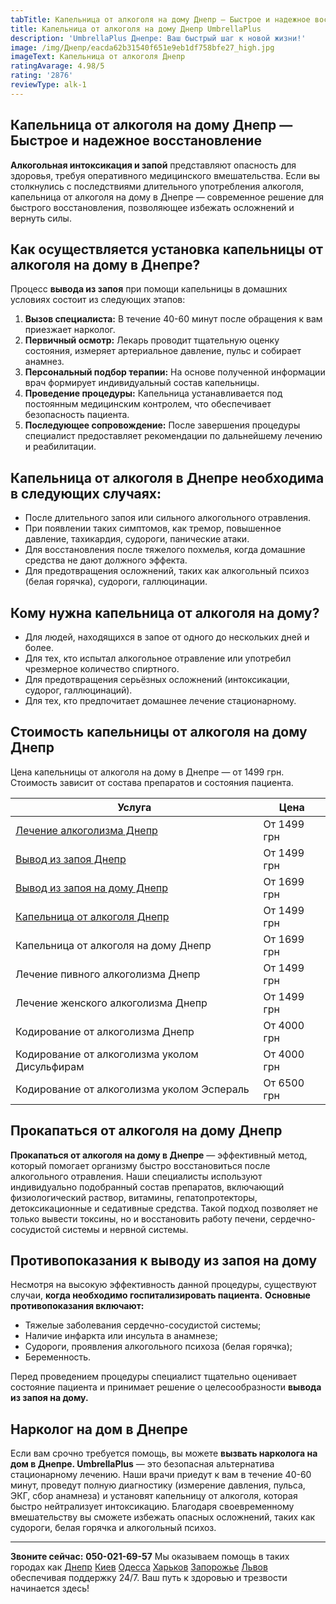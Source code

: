 ```yaml
---
tabTitle: Капельница от алкоголя на дому Днепр — Быстрое и надежное восстановление
title: Капельница от алкоголя на дому Днепр UmbrellaPlus
description: 'UmbrellaPlus Днепре: Ваш быстрый шаг к новой жизни!'
image: /img/Днепр/eacda62b31540f651e9eb1df758bfe27_high.jpg
imageText: Капельница от алкоголя Днепр
ratingAvarage: 4.98/5
rating: '2876'
reviewType: alk-1
---
```


## Капельница от алкоголя на дому Днепр — Быстрое и надежное восстановление

**Алкогольная интоксикация и запой** представляют опасность для здоровья, требуя оперативного медицинского вмешательства. Если вы столкнулись с последствиями длительного употребления алкоголя, капельница от алкоголя на дому в Днепре — современное решение для быстрого восстановления, позволяющее избежать осложнений и вернуть силы.

## Как осуществляется установка капельницы от алкоголя на дому в Днепре?

Процесс **вывода из запоя** при помощи капельницы в домашних условиях состоит из следующих этапов:

1. **Вызов специалиста:** В течение 40-60 минут после обращения к вам приезжает нарколог.
2. **Первичный осмотр:** Лекарь проводит тщательную оценку состояния, измеряет артериальное давление, пульс и собирает анамнез.
3. **Персональный подбор терапии:** На основе полученной информации врач формирует индивидуальный состав капельницы.
4. **Проведение процедуры:** Капельница устанавливается под постоянным медицинским контролем, что обеспечивает безопасность пациента.
5. **Последующее сопровождение:** После завершения процедуры специалист предоставляет рекомендации по дальнейшему лечению и реабилитации.

## Капельница от алкоголя в Днепре необходима в следующих случаях:

* После длительного запоя или сильного алкогольного отравления.
* При появлении таких симптомов, как тремор, повышенное давление, тахикардия, судороги, панические атаки.
* Для восстановления после тяжелого похмелья, когда домашние средства не дают должного эффекта.
* Для предотвращения осложнений, таких как алкогольный психоз (белая горячка), судороги, галлюцинации.

## Кому нужна капельница от алкоголя на дому?

* Для людей, находящихся в запое от одного до нескольких дней и более.
* Для тех, кто испытал алкогольное отравление или употребил чрезмерное количество спиртного.
* Для предотвращения серьёзных осложнений (интоксикации, судорог, галлюцинаций).
* Для тех, кто предпочитает домашнее лечение стационарному.

## Стоимость капельницы от алкоголя на дому Днепр

Цена капельницы от алкоголя на дому в Днепре — от 1499 грн. Стоимость зависит от состава препаратов и состояния пациента.

| Услуга                                                                                            | Цена        |
| ------------------------------------------------------------------------------------------------- | ----------- |
| [Лечение алкоголизма Днепр](https://umbrella-plus.com.ua/dnepr/lechenie-alkogolizma-dnepr/)       | От 1499 грн |
| [Вывод из запоя Днепр](https://umbrella-plus.com.ua/dnepr/vivod-iz-zapoia-dnepr/)                 | От 1499 грн |
| [Вывод из запоя на дому Днепр](https://umbrella-plus.com.ua/dnepr/vivod-iz-zapoia-na-domy-dnepr/) | От 1699 грн |
| [Капельница от алкоголя Днепр](https://umbrella-plus.com.ua/dnepr/kapelnica_ot_alkogola_dnepr/)   | От 1499 грн |
| Капельница от алкоголя на дому Днепр                                                              | От 1699 грн |
| Лечение пивного алкоголизма Днепр                                                                 | От 1499 грн |
| Лечение женского алкоголизма Днепр                                                                | От 1499 грн |
| Кодирование от алкоголизма Днепр                                                                  | От 4000 грн |
| Кодирование от алкоголизма уколом Дисульфирам                                                     | От 4000 грн |
| Кодирование от алкоголизма уколом Эспераль                                                        | От 6500 грн |

## Прокапаться от алкоголя на дому Днепр

**Прокапаться от алкоголя на дому в Днепре** — эффективный метод, который помогает организму быстро восстановиться после алкогольного отравления. Наши специалисты используют индивидуально подобранный состав препаратов, включающий физиологический раствор, витамины, гепатопротекторы, детоксикационные и седативные средства. Такой подход позволяет не только вывести токсины, но и восстановить работу печени, сердечно-сосудистой системы и нервной системы.

## Противопоказания к выводу из запоя на дому

Несмотря на высокую эффективность данной процедуры, существуют случаи, **когда необходимо госпитализировать пациента.** **Основные противопоказания включают:**

* Тяжелые заболевания сердечно-сосудистой системы;
* Наличие инфаркта или инсульта в анамнезе;
* Судороги, проявления алкогольного психоза (белая горячка);
* Беременность.

Перед проведением процедуры специалист тщательно оценивает состояние пациента и принимает решение о целесообразности **вывода из запоя на дому.**

## Нарколог на дом в Днепре

Если вам срочно требуется помощь, вы можете **вызвать нарколога на дом в Днепре. UmbrellaPlus** — это безопасная альтернатива стационарному лечению. Наши врачи приедут к вам в течение 40-60 минут, проведут полную диагностику (измерение давления, пульса, ЭКГ, сбор анамнеза) и установят капельницу от алкоголя, которая быстро нейтрализует интоксикацию. Благодаря своевременному вмешательству вы сможете избежать опасных осложнений, таких как судороги, белая горячка и алкогольный психоз.

***

**Звоните сейчас:** **050-021-69-57**
Мы оказываем помощь в таких городах как [Днепр](https://umbrella-plus.com.ua/dnepr/) [Киев](https://umbrella-plus.com.ua/kiev/) [Одесса](https://umbrella-plus.com.ua/lechenie-alc/) [Харьков](https://umbrella-plus.com.ua/kharkiv/) [Запорожье](https://umbrella-plus.com.ua/zaporozie/) [Львов](https://umbrella-plus.com.ua/lviv/) обеспечивая поддержку 24/7. Ваш путь к здоровью и трезвости начинается здесь!

